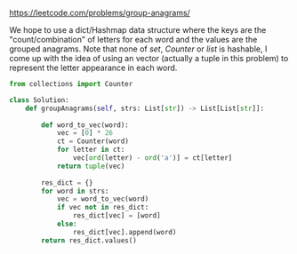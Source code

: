 <https://leetcode.com/problems/group-anagrams/>

We hope to use a dict/Hashmap data structure where the keys are the "count/combination" of letters for each word and the values are the grouped anagrams. Note that none of *set*, *Counter* or *list* is hashable, I come up with the idea of using an vector (actually a tuple in this problem) to represent the letter appearance in each word.

```python
from collections import Counter

class Solution:
    def groupAnagrams(self, strs: List[str]) -> List[List[str]]:
        
        def word_to_vec(word):
            vec = [0] * 26
            ct = Counter(word)
            for letter in ct:
                vec[ord(letter) - ord('a')] = ct[letter]
            return tuple(vec)
        
        res_dict = {}
        for word in strs:
            vec = word_to_vec(word)
            if vec not in res_dict:
                res_dict[vec] = [word]
            else:
                res_dict[vec].append(word)
        return res_dict.values()
    
```

